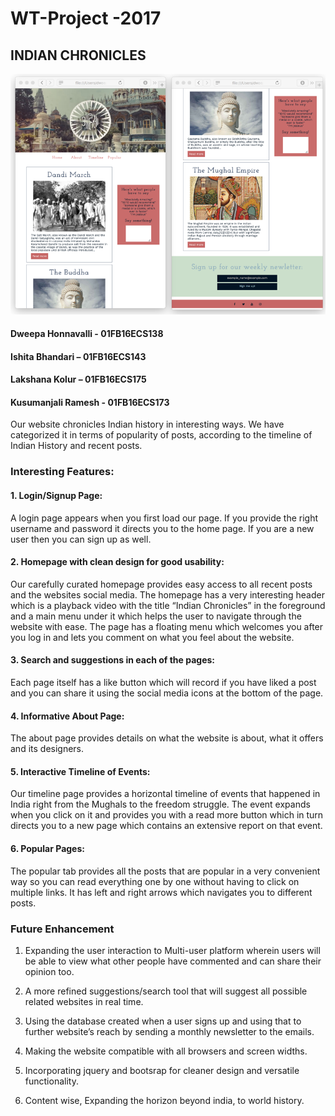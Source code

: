 # WT-Project -2017
## INDIAN CHRONICLES

![alt-text](https://github.com/Dweepa/WT-Project/blob/master/Webtech%20screenshot.png)

#### Dweepa Honnavalli - 01FB16ECS138
#### Ishita Bhandari – 01FB16ECS143
#### Lakshana Kolur – 01FB16ECS175
#### Kusumanjali Ramesh - 01FB16ECS173

Our website chronicles Indian history in interesting ways. We have categorized it in terms of popularity of posts, according to the timeline of Indian History and recent posts. 

### Interesting Features:


#### 1. Login/Signup Page:

A login page appears when you first load our page. If you provide the right username and password it directs you to the home page. If you are a new user then you can sign up as well. 

#### 2. Homepage with clean design for good usability:

Our carefully curated homepage provides easy access to all recent posts and the websites social media. The homepage has a very interesting header which is a playback video with the title “Indian Chronicles” in the foreground and a main menu under it which helps the user to navigate through the website with ease. The page has a floating menu which welcomes you after you log in and lets you comment on what you feel about the website.

#### 3. Search and suggestions in each of the pages:

Each page itself has a like button which will record if you have liked a post and you can share it using the social media icons at the bottom of the page.

#### 4. Informative About Page:

The about page provides details on what the website is about, what it offers and its designers. 

#### 5. Interactive Timeline of Events:

Our timeline page provides a horizontal timeline of events that happened in India right from the Mughals to the freedom struggle. The event expands when you click on it and provides you with a read more button which in turn directs you to a new page which contains an extensive report on that event. 

#### 6. Popular Pages:

The popular tab provides all the posts that are popular in a very convenient way so you can read everything one by one without having to click on multiple links. It has left and right arrows which navigates you to different posts.

### Future Enhancement

1. Expanding the user interaction to Multi-user platform wherein users will be able to view what other people have commented and can share their opinion too.

2. A more refined suggestions/search tool that will suggest all possible related websites in real time.

3. Using the database created when a user signs up and using that to further website’s reach by sending a monthly newsletter to the emails.

4. Making the website compatible with all browsers and screen widths.

5. Incorporating jquery and bootsrap for cleaner design and versatile functionality.

6. Content wise, Expanding the horizon beyond india, to world history.



